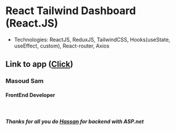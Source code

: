 # React Tailwind Dashboard (React.JS)
- Technologies: ReactJS, ReduxJS, TailwindCSS, Hooks(useState, useEffect, custom), React-router, Axios

## Link to app ([Click](http://188.121.119.9:8080/Front))

### Masoud Sam
#### FrontEnd Developer
<br />

##### Thanks for all you do [Hassan](https://github.com/Hasan0925) for backend with ASP.net